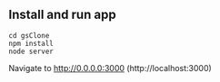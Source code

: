 ## Install and run app

```
cd gsClone
npm install
node server
```

Navigate to http://0.0.0.0:3000 (http://localhost:3000)
